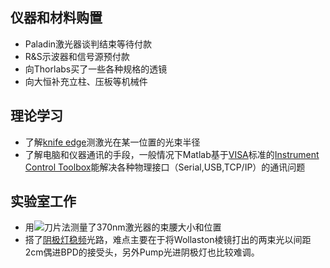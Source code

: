 ## 仪器和材料购置
- Paladin激光器谈判结束等待付款
- R&S示波器和信号源预付款
- 向Thorlabs买了一些各种规格的透镜
- 向大恒补充立柱、压板等机械件
## 理论学习

- 了解[knife edge]()测激光在某一位置的光束半径
- 了解电脑和仪器通讯的手段，一般情况下Matlab基于[VISA](https://www.rohde-schwarz.com/us/driver-pages/remote-control/automation-by-remote-control-step-by-step_231238.html)标准的[Instrument Control Toolbox](https://cn.mathworks.com/help/instrument/visa-overview.html?requestedDomain=www.mathworks.com)能解决各种物理接口（Serial,USB,TCP/IP）的通讯问题
## 实验室工作
- 用![刀片法](/Maverickcml/2017/2017.12.11.2.jpg)测量了370nm激光器的束腰大小和位置
- 搭了[阴极灯稳频](https://www.iontrap.net/-/pdf/Yb离子370nm稳频.pdf)光路，难点主要在于将Wollaston棱镜打出的两束光以间距2cm偶进BPD的接受头，另外Pump光进阴极灯也比较难调。
